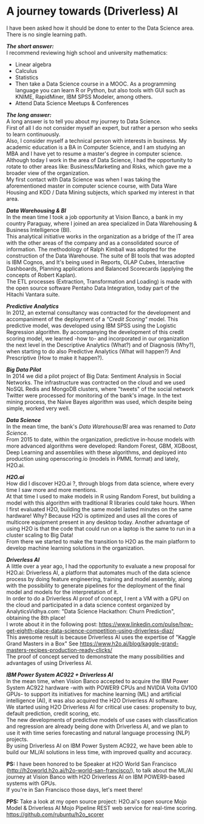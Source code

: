 # A journey towards (Driverless) AI

I have been asked how it should be done to enter to the Data Science area.  
There is no single learning path.

_**The short answer:**_  
 I recommend reviewing high school and university mathematics:  
- Linear algebra  
- Calculus  
- Statistics  
- Then take a Data Science course in a MOOC.
As a programming language you can learn R or Python, but also tools with GUI such as KNIME, RapidMiner, IBM SPSS Modeler, among others.  
- Attend Data Science Meetups & Conferences

_**The long answer:**_  
A long answer is to tell you about my journey to Data Science.  
First of all I do not consider myself an expert, but rather a person who seeks to learn continuously.  
Also, I consider myself a technical person with interests in business. My academic education is a BA in Computer Science, and I am studying an MBA and I have yet to resume a master's degree in computer science.  
Although today I work in the area of Data Science, I had the opportunity to rotate to other areas like: Business/Marketing and Risks, which gave me a broader view of the organization.  
My first contact with Data Science was when I was taking the aforementioned master in computer science course, with Data Ware Housing and KDD / Data Mining subjects, which sparked my interest in that area.  

_**Data Warehousing & BI**_  
In the mean time I took a job opportunity at Vision Banco, a bank in my country Paraguay, where I joined an area specialized in Data Warehousing & Business Intelligence (BI).  
This analytical initiative works in the organization as a bridge of the IT area with the other areas of the company and as a consolidated source of information. The methodology of Ralph Kimball was adopted for the construction of the Data Warehouse. The suite of BI tools that was adopted is IBM Cognos, and It's being used in Reports, OLAP Cubes, Interactive Dashboards, Planning applications and Balanced Scorecards (applying the concepts of Robert Kaplan).  
The ETL processes (Extraction, Transformation and Loading) is made with the open source software Pentaho Data Integration, today part of the Hitachi Vantara suite. 

_**Predictive Analytics**_  
In 2012, an external consultancy was contracted for the development and accompaniment of the deployment of a _"Credit Scoring"_ model. This predictive model, was developed using IBM SPSS using the Logistic Regression algorithm. By accompanying the development of this credit scoring model, we learned -how to- and incorporated in our organization the next level in the Descriptive Analytics (What?) and of Diagnosis (Why?), when starting to do also Predictive Analytics (What will happen?) And Prescriptive (How to make it happen?).  

_**Big Data Pilot**_  
In 2014 we did a pilot project of Big Data: Sentiment Analysis in Social Networks. The infrastructure was contracted on the cloud and we used NoSQL Redis and MongoDB clusters, where "tweets" of the social network Twitter were processed for monitoring of the bank's image. In the text mining process, the Naive Bayes algorithm was used, which despite being simple, worked very well.  

_**Data Science**_  
In the mean time, the bank's *Data Warehouse/BI* area was renamed to *Data Science*.  
From 2015 to date, within the organization, predictive in-house models with more advanced algorithms were developed: Random Forest, GBM, XGBoost, Deep Learning and assemblies with these algorithms, and deployed into production using openscoring.io (models in PMML format) and lately, H2O.ai.  

_**H2O.ai**_  
How did I discover H2O.ai ?, through blogs from data science, where every time I saw more and more mentions.  
At that time I used to make models in R using Random Forest, but building a model with this algorithm with traditional R libraries could take hours. When I first evaluated H2O, building the same model lasted minutes on the same hardware! Why? Because H2O is optimized and uses all the cores of multicore equipment present in any desktop today. Another advantage of using H2O is that the code that could run on a laptop is the same to run in a cluster scaling to Big Data!  
From there we started to make the transition to H2O as the main platform to develop machine learning solutions in the organization.  

_**Driverless AI**_  
A little over a year ago, I had the opportunity to evaluate a new proposal for H2O.ai: Driverless AI, a platform that automates much of the data science process by doing feature engineering, training and model assembly, along with the possibility to generate pipelines for the deployment of the final model and models for the interpretation of it.  
In order to do a Driverless AI proof of concept, I rent a VM with a GPU on the cloud and participated in a data science contest organized by AnalyticsVidhya.com: "Data Science Hackathon: Churn Prediction", obtaining the 8th place!  
I wrote about it in the following post: https://www.linkedin.com/pulse/how-get-eighth-place-data-science-competition-using-driverless-diaz/  
This awesome result is because Driverless AI uses the expertise of "Kaggle Grand Masters in a Box" See https://www.h2o.ai/blog/kaggle-grand-masters-recipes-production-ready-clicks/  
The proof of concept served to demonstrate the many possibilities and advantages of using Driverless AI.  

_**IBM Power System AC922 + Driverless AI**_  
In the mean time, when Vision Banco accepted to acquire the IBM Power System AC922 hardware -with with POWER9 CPUs and NVIDIA Volta GV100 GPUs- to support its initiatives for machine learning (ML) and artificial intelligence (AI), it was also acquired the H2O Driverless AI software.  
We started using H2O Driverless AI for critical use cases: propensity to buy, default prediction, credit scoring, etc.  
The new developments of predictive models of use cases with classification and regression are already being done with Driverless AI, and we plan to use it with time series forecasting and natural language processing (NLP) projects.  
By using Driverless AI on IBM Power System AC922, we have been able to build our ML/AI solutions in less time, with improved quality and accuracy.

**PS:** I have been honored to be Speaker at H2O World San Francisco (http://h2oworld.h2o.ai/h2o-world-san-francisco/), to talk about the ML/AI journey at Vision Banco with H2O Driverless AI on IBM POWER9-based systems with GPUs.  
If you're in San Francisco those days, let's meet there!  


**PPS:** Take a look at my open source project: H2O.ai's open source Mojo Model & Driverless AI Mojo Pipeline REST web service for real-time scoring. https://github.com/rubuntu/h2o_scorer